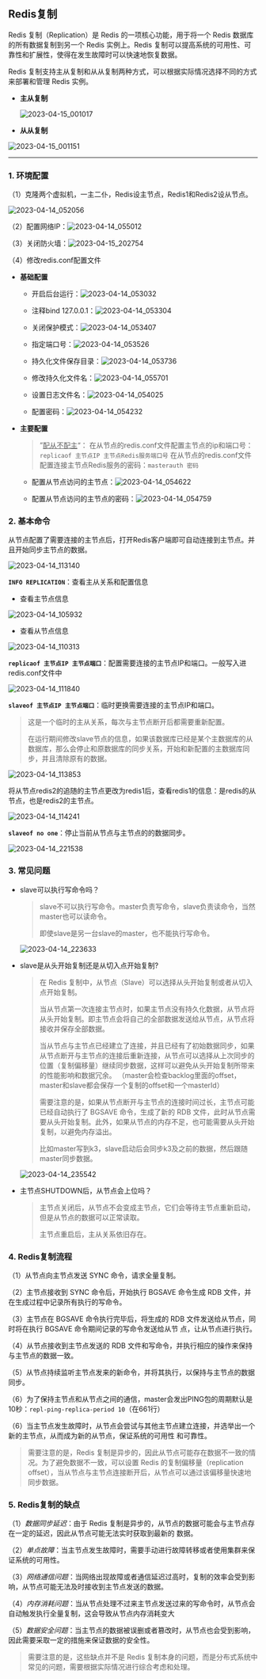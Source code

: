 ## Redis复制

Redis 复制（Replication）是 Redis 的一项核心功能，用于将一个 Redis 数据库的所有数据复制到另一个 Redis 实例上。Redis 复制可以提高系统的可用性、可靠性和扩展性，使得在发生故障时可以快速地恢复数据。

Redis 复制支持主从复制和从从复制两种方式，可以根据实际情况选择不同的方式来部署和管理 Redis 实例。

- **主从复制**

  ![2023-04-15_001017](img/2023-04-15_001017.png)

- **从从复制**

![2023-04-15_001151](img/2023-04-15_001151.png)

------



### 1. 环境配置

（1）克隆两个虚拟机，一主二仆，Redis设主节点，Redis1和Redis2设从节点。

![2023-04-14_052056](img/2023-04-14_052056.png)

（2）配置网络IP：![2023-04-14_055012](img/2023-04-14_055012.png)

（3）关闭防火墙：![2023-04-15_202754](img/2023-04-15_202754.png)

（4）修改redis.conf配置文件

- **基础配置**

  - 开启后台运行：![2023-04-14_053032](img/2023-04-14_053032.png)

  - 注释bind 127.0.0.1：![2023-04-14_053304](img/2023-04-14_053304.png)

  - 关闭保护模式：![2023-04-14_053407](img/2023-04-14_053407.png)

  - 指定端口号：![2023-04-14_053526](img/2023-04-14_053526.png)

  - 持久化文件保存目录：![2023-04-14_053736](img/2023-04-14_053736.png)

  - 修改持久化文件名：![2023-04-14_055701](img/2023-04-14_055701.png)

  - 设置日志文件名：![2023-04-14_054025](img/2023-04-14_054025.png)

  - 配置密码：![2023-04-14_054232](img/2023-04-14_054232.png)


- **主要配置**

  > ”<u>配从不配主</u>“：
  > 在从节点的redis.conf文件配置主节点的ip和端口号：`replicaof 主节点IP 主节点Redis服务端口号`
  > 在从节点的redis.conf文件配置连接主节点Redis服务的密码：`masterauth 密码`

  - 配置从节点访问的主节点：![2023-04-14_054622](img/2023-04-14_054622.png)

  - 配置从节点访问的主节点的密码：![2023-04-14_054759](img/2023-04-14_054759.png)



### 2. 基本命令

从节点配置了需要连接的主节点后，打开Redis客户端即可自动连接到主节点。并且开始同步主节点的数据。

![2023-04-14_113140](img/2023-04-14_113140.png)



**`INFO REPLICATION`**：查看主从关系和配置信息

- 查看主节点信息

![2023-04-14_105932](img/2023-04-14_105932.png)

- 查看从节点信息

![2023-04-14_110313](img/2023-04-14_110313.png)



**`replicaof 主节点IP 主节点端口`**：配置需要连接的主节点IP和端口。一般写入进redis.conf文件中

![2023-04-14_111840](img/2023-04-14_111840.png)



**`slaveof 主节点IP 主节点端口`**：临时更换需要连接的主节点IP和端口。

> 这是一个临时的主从关系，每次与主节点断开后都需要重新配置。
>
> 在运行期间修改slave节点的信息，如果该数据库已经是某个主数据库的从数据库，那么会停止和原数据库的同步关系，开始和新配置的主数据库同步，并且清除原有的数据。

![2023-04-14_113853](img/2023-04-14_113853.png)

将从节点redis2的追随的主节点更改为redis1后，查看redis1的信息：是redis的从节点，也是redis2的主节点。

![2023-04-14_114241](img/2023-04-14_114241.png)



**`slaveof no one`**：停止当前从节点与主节点的的数据同步。

![2023-04-14_221538](img/2023-04-14_221538.png)



### 3. 常见问题

- slave可以执行写命令吗？

  > slave不可以执行写命令。master负责写命令，slave负责读命令，当然master也可以读命令。
  >
  > 即使slave是另一台slave的master，也不能执行写命令。

  ![2023-04-14_223633](img/2023-04-14_223633.png)

- slave是从头开始复制还是从切入点开始复制?

  > 在 Redis 复制中，从节点（Slave）可以选择从头开始复制或者从切入点开始复制。
  >
  > 当从节点第一次连接主节点时，如果主节点没有持久化数据，从节点将从头开始复制。即主节点会将自己的全部数据发送给从节点，从节点将接收并保存全部数据。
  >
  > 当从节点与主节点已经建立了连接，并且已经有了初始数据同步，如果从节点断开与主节点的连接后重新连接，从节点可以选择从上次同步的位置（复制偏移量）继续同步数据，这样可以避免从头开始复制所带来的性能影响和数据冗余。
  > （master会检查backlog里面的offset，master和slave都会保存一个复制的offset和一个masterId）
  >
  > 需要注意的是，如果从节点断开与主节点的连接时间过长，主节点可能已经自动执行了 BGSAVE 命令，生成了新的 RDB 文件，此时从节点需要从头开始复制。此外，如果从节点的内存不足，也可能需要从头开始复制，以避免内存溢出。
  >
  > 比如master写到k3，slave启动后会同步k3及之前的数据，然后跟随master同步数据。
  
  ![2023-04-14_235542](img/2023-04-14_235542.png)

- 主节点SHUTDOWN后，从节点会上位吗？

  > 主节点关闭后，从节点不会变成主节点，它们会等待主节点重新启动，但是从节点的数据可以正常读取。
  >
  > 主节点重启后，主从关系依旧存在。



### 4. Redis复制流程

（1）从节点向主节点发送 SYNC 命令，请求全量复制。

（2）主节点接收到 SYNC 命令后，开始执行 BGSAVE 命令生成 RDB 文件，并在生成过程中记录所有执行的写命令。

（3）主节点在 BGSAVE 命令执行完毕后，将生成的 RDB 文件发送给从节点，同时将在执行 BGSAVE 命令期间记录的写命令发送给从节		  点，让从节点进行执行。

（4）从节点接收到主节点发送的 RDB 文件和写命令，并执行相应的操作来保持与主节点的数据一致。

（5）从节点持续监听主节点发来的新命令，并将其执行，以保持与主节点的数据同步。

（6）为了保持主节点和从节点之间的通信，master会发出PING包的周期默认是10秒：`repl-ping-replica-period 10`（在661行）

（6）当主节点发生故障时，从节点会尝试与其他主节点建立连接，并选举出一个新的主节点，从而成为新的从节点，保证系统的可用性		  和可靠性。

> 需要注意的是，Redis 复制是异步的，因此从节点可能存在数据不一致的情况。为了避免数据不一致，可以设置 Redis 的复制偏移量（replication offset），当从节点与主节点连接断开后，从节点可以通过该偏移量快速地同步数据。



### 5. Redis复制的缺点

（1）*数据同步延迟*：由于 Redis 复制是异步的，从节点的数据可能会与主节点存在一定的延迟，因此从节点可能无法实时获取到最新的		  数据。

（2）*单点故障*：当主节点发生故障时，需要手动进行故障转移或者使用集群来保证系统的可用性。

（3）*网络通信问题*：当网络出现故障或者通信延迟过高时，复制的效率会受到影响，从节点可能无法及时接收到主节点发送的数据。

（4）*内存消耗问题*：当从节点处理不过来主节点发送过来的写命令时，从节点会自动触发执行全量复制，这会导致从节点内存消耗变大

（5）*数据安全问题*：当主节点的数据被误删或者篡改时，从节点也会受到影响，因此需要采取一定的措施来保证数据的安全性。

> 需要注意的是，这些缺点并不是 Redis 复制本身的问题，而是分布式系统中常见的问题，需要根据实际情况进行综合考虑和处理。
